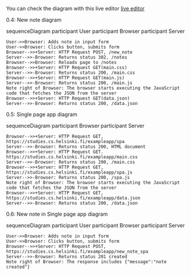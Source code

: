 You can check the diagram with this live editor [live editor](https://mermaid.live/)

0.4: New note diagram

sequenceDiagram
    participant User
    participant Browser 
    participant Server 

    User->>Browser: Adds note in input form
    User->>Browser: Clicks button, submits form
    Browser-->>+Server: HTTP Request POST, /new_note
    Server-->>-Browser: Returns status 302, /notes
    Browser-->>Browser: Reloads page to /notes
    Browser-->>+Server: HTTP Request GET(main.css)
    Server-->>-Browser: Returns status 200, /main.css
    Browser-->>+Server: HTTP Request GET(main.js)
    Server-->>-Browser: Returns status 200, /main.js
    Note right of Browser: The browser starts executing the JavaScript code that fetches the JSON from the server
    Browser-->>+Server: HTTP Request GET(data.json)
    Server-->>-Browser: Returns status 200, /data.json


0.5: Single page app diagram

sequenceDiagram
    participant Browser 
    participant Server 

    Browser-->>+Server: HTTP Request GET, https://studies.cs.helsinki.fi/exampleapp/spa
    Server-->>-Browser: Returns status 200, HTML document
    Browser-->>+Server: HTTP Request GET. https://studies.cs.helsinki.fi/exampleapp/main.css
    Server-->>-Browser: Returns status 200, /main.css
    Browser-->>+Server: HTTP Request GET, https://studies.cs.helsinki.fi/exampleapp/spa.js
    Server-->>-Browser: Returns status 200, /spa.js
    Note right of Browser: The browser starts executing the JavaScript code that fetches the JSON from the server
    Browser-->>+Server: HTTP Request GET, https://studies.cs.helsinki.fi/exampleapp/data.json
    Server-->>-Browser: Returns status 200, /data.json


0.6: New note in Single page app diagram

sequenceDiagram
    participant User
    participant Browser 
    participant Server 

    User->>Browser: Adds note in input form
    User->>Browser: Clicks button, submits form
    Browser-->>+Server: HTTP Request POST, https://studies.cs.helsinki.fi/exampleapp/new_note_spa
    Server-->>-Browser: Returns status 201 created
    Note right of Browser: The response includes {"message":"note created"}
